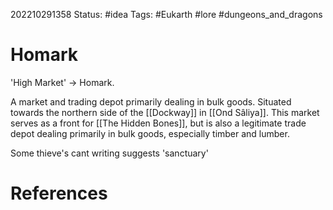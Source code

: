 202210291358
Status: #idea
Tags: #Eukarth #lore #dungeons_and_dragons 

# Homark
'High Market' -> Homark. 

A market and trading depot primarily dealing in bulk goods. Situated towards the northern side of the [[Dockway]] in [[Ond Sâliya]]. This market serves as a front for [[The Hidden Bones]], but is also a legitimate trade depot dealing primarily in bulk goods, especially timber and lumber.

Some thieve's cant writing suggests 'sanctuary'



# References

